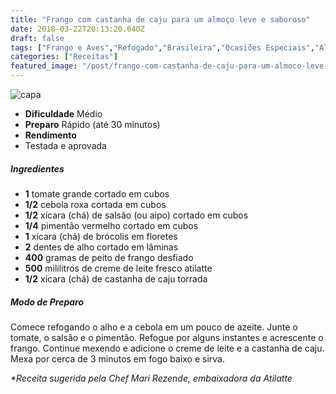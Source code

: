 ```yaml
---
title: "Frango com castanha de caju para um almoço leve e saboroso"
date: 2018-03-22T20:13:20.040Z
draft: false
tags: ["Frango e Aves","Refogado","Brasileira","Ocasiões Especiais","Alimentação saudável","Receitas","Receitas com frango"]
categories: ["Receitas"]
featured_image: "/post/frango-com-castanha-de-caju-para-um-almoco-leve-e-saboroso.bf139bd9.jpg"
---
```


![capa](/post/frango-com-castanha-de-caju-para-um-almoco-leve-e-saboroso.bf139bd9.jpg)

*   **Dificuldade** Médio
*   **Preparo** Rápido (até 30 minutos)
*   **Rendimento**
*   Testada e aprovada
    

##### Ingredientes

*   **1** tomate grande cortado em cubos
*   **1/2** cebola roxa cortada em cubos
*   **1/2** xícara (chá) de salsão (ou aipo) cortado em cubos
*   **1/4** pimentão vermelho cortado em cubos
*   **1** xícara (chá) de brócolis em floretes
*   **2** dentes de alho cortado em lâminas
*   **400** gramas de peito de frango desfiado
*   **500** mililitros de creme de leite fresco atilatte
*   **1/2** xícara (chá) de castanha de caju torrada

##### Modo de Preparo

Comece refogando o alho e a cebola em um pouco de azeite. Junte o tomate, o salsão e o pimentão. Refogue por alguns instantes e acrescente o frango. Continue mexendo e adicione o creme de leite e a castanha de caju. Mexa por cerca de 3 minutos em fogo baixo e sirva.

_*Receita sugerida pela Chef Mari Rezende, embaixadora da Atilatte_
